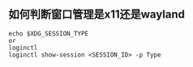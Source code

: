 ## 如何判断窗口管理是x11还是wayland
    echo $XDG_SESSION_TYPE
    or
    loginctl
    loginctl show-session <SESSION_ID> -p Type



